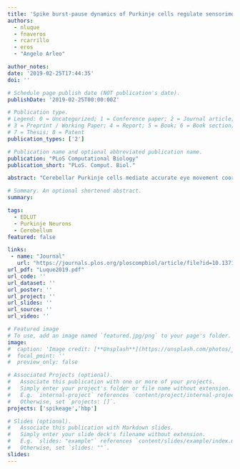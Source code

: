 ```yaml
---
title: 'Spike burst-pause dynamics of Purkinje cells regulate sensorimotor adaptation'
authors:
  - nluque
  - fnaveros
  - rcarrillo
  - eros
  - "Angelo Arleo"

author_notes:
date: '2019-02-25T17:44:35'
doi: ''

# Schedule page publish date (NOT publication's date).
publishDate: '2019-02-25T00:00:00Z'

# Publication type.
# Legend: 0 = Uncategorized; 1 = Conference paper; 2 = Journal article;
# 3 = Preprint / Working Paper; 4 = Report; 5 = Book; 6 = Book section;
# 7 = Thesis; 8 = Patent
publication_types: ['2']

# Publication name and optional abbreviated publication name.
publication: "PLoS Computational Biology"
publication_short: "PLoS. Comput. Biol."

abstract: "Cerebellar Purkinje cells mediate accurate eye movement coordination. However, it remains unclear how oculomotor adaptation depends on the interplay between the characteristic Purkinje cell response patterns, namely tonic, bursting, and spike pauses. Here, a spiking cerebellar model assesses the role of Purkinje cell firing patterns in vestibular ocular reflex (VOR) adaptation. The model captures the cerebellar microcircuit properties and it incorporates spike-based synaptic plasticity at multiple cerebellar sites. A detailed Purkinje cell model reproduces the three spike-firing patterns that are shown to regulate the cerebellar output. Our results suggest that pauses following Purkinje complex spikes (bursts) encode transient disinhibition of targeted medial vestibular nuclei, critically gating the vestibular signals conveyed by mossy fibres. This gating mechanism accounts for early and coarse VOR acquisition, prior to the late reflex consolidation. In addition, properly timed and sized Purkinje cell bursts allow the ratio between long-term depression and potentiation (LTD/LTP) to be finely shaped at mossy fibre-medial vestibular nuclei synapses, which optimises VOR consolidation. Tonic Purkinje cell firing maintains the consolidated VOR through time. Importantly, pauses are crucial to facilitate VOR phase-reversal learning, by reshaping previously learnt synaptic weight distributions. Altogether, these results predict that Purkinje spike burst-pause dynamics are instrumental to VOR learning and reversal adaptation."

# Summary. An optional shortened abstract.
summary:

tags:
  - EDLUT
  - Purkinje Neurons
  - Cerebellum
featured: false

links:
 - name: "Journal"
   url: "https://journals.plos.org/ploscompbiol/article/file?id=10.1371/journal.pcbi.1006298&type=printable"
url_pdf: "Luque2019.pdf"
url_code: ''
url_dataset: ''
url_poster: ''
url_project: ''
url_slides: ''
url_source: ''
url_video: ''

# Featured image
# To use, add an image named `featured.jpg/png` to your page's folder.
image:
#  caption: 'Image credit: [**Unsplash**](https://unsplash.com/photos/jdD8gXaTZsc)'
#  focal_point: ''
#  preview_only: false

# Associated Projects (optional).
#   Associate this publication with one or more of your projects.
#   Simply enter your project's folder or file name without extension.
#   E.g. `internal-project` references `content/project/internal-project/index.md`.
#   Otherwise, set `projects: []`.
projects: ['spikeage','hbp']

# Slides (optional).
#   Associate this publication with Markdown slides.
#   Simply enter your slide deck's filename without extension.
#   E.g. `slides: "example"` references `content/slides/example/index.md`.
#   Otherwise, set `slides: ""`.
slides:
---
```

